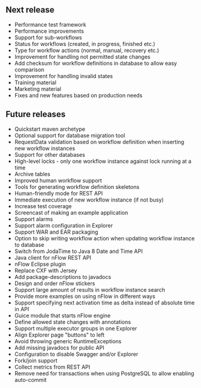 ## Next release

* Performance test framework
* Performance improvements
* Support for sub-workflows
* Status for workflows (created, in progress, finished etc.)
* Type for workflow actions (normal, manual, recovery etc.)
* Improvement for handling not permitted state changes
* Add checksum for workflow definitions in database to allow easy comparison
* Improvement for handling invalid states
* Training material
* Marketing material
* Fixes and new features based on production needs

## Future releases

* Quickstart maven archetype
* Optional support for database migration tool
* RequestData validation based on workflow definition when inserting new workflow instances
* Support for other databases
* High-level locks - only one workflow instance against lock running at a time
* Archive tables
* Improved human workflow support
* Tools for generating workflow definition skeletons
* Human-friendly mode for REST API
* Immediate execution of new workflow instance (if not busy)
* Increase test coverage
* Screencast of making an example application
* Support alarms
* Support alarm configuration in Explorer
* Support WAR and EAR packaging
* Option to skip writing workflow action when updating workflow instance to database
* Switch from JodaTime to Java 8 Date and Time API
* Java client for nFlow REST API
* nFlow Eclipse plugin
* Replace CXF with Jersey
* Add package-descriptions to javadocs
* Design and order nFlow stickers
* Support large amount of results in workflow instance search
* Provide more examples on using nFlow in different ways
* Support specifying next activation time as delta instead of absolute time in API
* Guice module that starts nFlow engine
* Define allowed state changes with annotations
* Support multiple executor groups in one Explorer
* Align Explorer page "buttons" to left
* Avoid throwing generic RuntimeExceptions
* Add missing javadocs for public API
* Configuration to disable Swagger and/or Explorer
* Fork/join support
* Collect metrics from REST API
* Remove need for transactions when using PostgreSQL to allow enabling auto-commit
